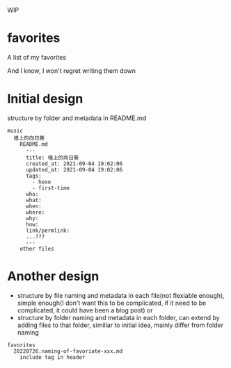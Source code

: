 WIP

# favorites

A list of my favorites

And I know, I won't regret writing them down

# Initial design

structure by folder and metadata in README.md

```
music
  墙上的向日葵
    README.md
      ---
      title: 墙上的向日葵
      created_at: 2021-09-04 19:02:06
      updated_at: 2021-09-04 19:02:06
      tags:
        - hexo
        - first-time
      who:
      what:
      when:
      where:
      why:
      how:
      link/permlink:
      ...???
      ---
    other files
```

# Another design

+ structure by file naming and metadata in each file(not flexiable enough), simple enough(I don't want this to be complicated, if it need to be complicated, it could have been a blog post)
or
+ structure by folder naming and metadata in each folder, can extend by adding files to that folder, similiar to initial idea, mainly differ from folder naming

```
favorites
  20220726.naming-of-favoriate-xxx.md
    include tag in header
```

